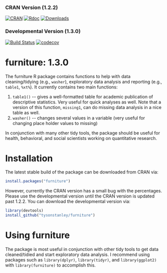 
### CRAN Version (1.2.2)

[![CRAN](http://www.r-pkg.org/badges/version/furniture)](http://www.r-pkg.org/badges/version/furniture)
[![Rdoc](http://www.rdocumentation.org/badges/version/furniture)](http://www.rdocumentation.org/packages/furniture)
[![Downloads](http://cranlogs.r-pkg.org/badges/grand-total/furniture)](http://cranlogs.r-pkg.org/badges/grand-total/furniture)

### Developmental Version (1.3.0)

[![Build Status](https://travis-ci.org/TysonStanley/furniture.svg?branch=master)](https://travis-ci.org/TysonStanley/furniture)
[![codecov](https://codecov.io/gh/tysonstanley/furniture/branch/master/graph/badge.svg)](https://codecov.io/gh/tysonstanley/furniture)

# furniture: 1.3.0

The furniture R package contains functions to help with data cleaning/tidying (e.g., `washer`), exploratory data analysis and reporting (e.g., `table1`, `%xt%`). It currently contains two main functions:

1. `table1()` -- gives a well-formatted table for academic publication of descriptive statistics. Very useful for quick analyses as well. Note that a version of this function, `missing1`, can do missing data analysis in a nice table as well.
2. `washer()` -- changes several values in a variable (very useful for changing place holder values to missing)

In conjunction with many other tidy tools, the package should be useful for health, behavioral, and social scientists working on quantitative research.

# Installation

The latest stable build of the package can be downloaded from CRAN via:

```r
install.packages("furniture")
```
However, currently the CRAN version has a small bug with the percentages. Please use the developmental version until the CRAN version is updated past 1.2.2. You can download the developmental version via:

```r
library(devtools)
install_github("tysonstanley/furniture")
```


# Using furniture

The package is most useful in conjunction with other tidy tools to get data cleaned/tidied and start exploratory data analysis. I recommend using packages such as `library(dplyr)`, `library(tidyr)`, and `library(ggplot2)` with `library(furniture)` to accomplish this.



